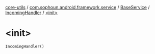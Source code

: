 [core-utils](../../../index.md) / [com.sophoun.android.framework.service](../../index.md) / [BaseService](../index.md) / [IncomingHandler](index.md) / [&lt;init&gt;](./-init-.md)

# &lt;init&gt;

`IncomingHandler()`